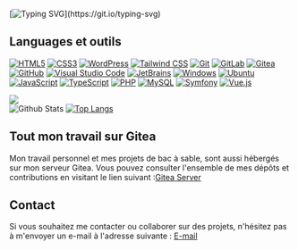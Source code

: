 [![Typing SVG](https://readme-typing-svg.herokuapp.com?color=0000FF&lines=Bienvenue++sur+mon+profil+GitHub!👋;)](https://git.io/typing-svg)

## Languages et outils


[![HTML5](https://img.shields.io/badge/-HTML5-E34F26?&logo=HTML5&logoColor=white)](https://www.w3.org/html/)
[![CSS3](https://img.shields.io/badge/-CSS3-1572B6?&logo=CSS3&logoColor=white)](https://developer.mozilla.org/fr/docs/Web/CSS)
[![WordPress](https://img.shields.io/badge/-WordPress-21759B?&logo=WordPress&logoColor=white)](https://wordpress.org/)
[![Tailwind CSS](https://img.shields.io/badge/-Tailwind%20CSS-38B2AC?&logo=Tailwind%20CSS&logoColor=white)](https://tailwindcss.com/)
[![Git](https://img.shields.io/badge/-Git-F05032?&logo=Git&logoColor=white)](https://git-scm.com/)
[![GitLab](https://img.shields.io/badge/-GitLab-FC6D26?&logo=GitLab&logoColor=white)](https://about.gitlab.com/)
[![Gitea](https://img.shields.io/badge/-Gitea-609926?&logo=Gitea&logoColor=white)](https://gitea.io/)
[![GitHub](https://img.shields.io/badge/-GitHub-000?&logo=GitHub&logoColor=FFF)](https://www.github.com/)
[![Visual Studio Code](https://img.shields.io/badge/-VS%20Code-007ACC?&logo=Visual%20Studio%20Code&logoColor=white)](https://code.visualstudio.com/)
[![JetBrains](https://img.shields.io/badge/-JetBrains-000000?&logo=JetBrains&logoColor=white)](https://www.jetbrains.com/)
[![Windows](https://img.shields.io/badge/-Windows%20-0078D6?&logo=Windows&logoColor=white)](https://www.microsoft.com/windows/windows)
[![Ubuntu](https://img.shields.io/badge/-Ubuntu-E95420?&logo=Ubuntu&logoColor=white)](https://ubuntu.com/)
[![JavaScript](https://img.shields.io/badge/-JavaScript-F7DF1E?&logo=JavaScript&logoColor=black)](https://developer.mozilla.org/fr/docs/Web/JavaScript)
[![TypeScript](https://img.shields.io/badge/-TypeScript-3178C6?&logo=TypeScript&logoColor=white)](https://www.typescriptlang.org/)
[![PHP](https://img.shields.io/badge/-PHP-777BB4?&logo=PHP&logoColor=white)](https://www.php.net/)
[![MySQL](https://img.shields.io/badge/-MySQL-4479A1?&logo=MySQL&logoColor=white)](https://www.mysql.com/)
[![Symfony](https://img.shields.io/badge/-Symfony-000000?&logo=Symfony&logoColor=white)](https://symfony.com/)
[![Vue.js](https://img.shields.io/badge/-Vue.js-4FC08D?&logo=Vue.js&logoColor=white)](https://vuejs.org/)

![](https://komarev.com/ghpvc/?username=Fabienmcll-Dev&color=lightgrey&labelColor=1572B6&logo=CSS3&style=for-the-badge&logoColor=white)
<br/>
![Github Stats](https://github-readme-stats.vercel.app/api?username=Fabienmcll&count_private=true&show_icons=true&include_all_commits=true&theme=tokyonight)
[![Top Langs](https://github-readme-stats.vercel.app/api/top-langs/?username=Fabienmcll&theme=tokyonight&layout=compact)](https://github.com/anuraghazra/github-readme-stats)


## Tout mon travail sur Gitea
Mon travail personnel et mes projets de bac à sable, sont aussi hébergés sur mon serveur Gitea. Vous pouvez consulter l'ensemble de mes dépôts et contributions en visitant le lien suivant :[Gitea Server](https://gitea.fabienmcl.fr)


## Contact
Si vous souhaitez me contacter ou collaborer sur des projets, n'hésitez pas à m'envoyer un e-mail à l'adresse suivante : 
[E-mail](mailto:contact.fabienmichel@gmail.com)


